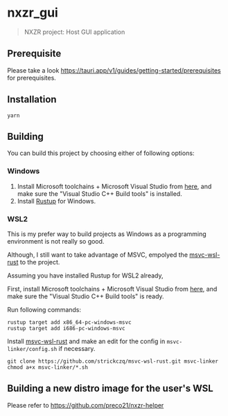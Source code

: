 # nxzr_gui

> NXZR project: Host GUI application

## Prerequisite

Please take a look https://tauri.app/v1/guides/getting-started/prerequisites for prerequisites.

## Installation

```shell
yarn
```

## Building

You can build this project by choosing either of following options:

### Windows

1. Install Microsoft toolchains + Microsoft Visual Studio from [here](https://visualstudio.microsoft.com/visual-cpp-build-tools/), and make sure the "Visual Studio C++ Build tools" is installed.
2. Install [Rustup](https://www.rust-lang.org/tools/install) for Windows.

### WSL2

This is my prefer way to build projects as Windows as a programming environment is not really so good.

Although, I still want to take advantage of MSVC, empolyed the [msvc-wsl-rust](https://github.com/strickczq/msvc-wsl-rust) to the project.

Assuming you have installed Rustup for WSL2 already,

First, install Microsoft toolchains + Microsoft Visual Studio from [here](https://visualstudio.microsoft.com/visual-cpp-build-tools/), and make sure the "Visual Studio C++ Build tools" is ready.

Run following commands:

```shell
rustup target add x86_64-pc-windows-msvc
rustup target add i686-pc-windows-msvc
```

Install [msvc-wsl-rust](https://github.com/strickczq/msvc-wsl-rust) and make an edit for the config in `msvc-linker/config.sh` if necessary.

```shell
git clone https://github.com/strickczq/msvc-wsl-rust.git msvc-linker
chmod a+x msvc-linker/*.sh
```

## Building a new distro image for the user's WSL

Please refer to https://github.com/preco21/nxzr-helper
